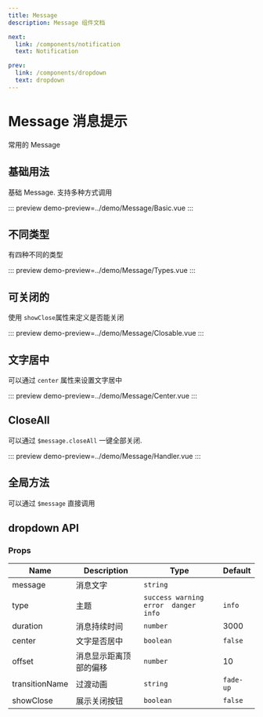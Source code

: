 ```yaml
---
title: Message
description: Message 组件文档

next:
  link: /components/notification
  text: Notification

prev:
  link: /components/dropdown
  text: dropdown
---
```


# Message 消息提示

常用的 Message

## 基础用法

基础 Message. 支持多种方式调用

::: preview
demo-preview=../demo/Message/Basic.vue
:::

## 不同类型

有四种不同的类型

::: preview
demo-preview=../demo/Message/Types.vue
:::

## 可关闭的

使用 `showClose`属性来定义是否能关闭

::: preview
demo-preview=../demo/Message/Closable.vue
:::

## 文字居中

可以通过 `center` 属性来设置文字居中

::: preview
demo-preview=../demo/Message/Center.vue
:::

## CloseAll

可以通过 `$message.closeAll` 一键全部关闭.

::: preview
demo-preview=../demo/Message/Handler.vue
:::

## 全局方法

可以通过 `$message` 直接调用

## dropdown API

### Props

| Name           | Description            | Type                                   | Default   |
| -------------- | ---------------------- | -------------------------------------- | --------- |
| message        | 消息文字               | `string`                               |           |
| type           | 主题                   | `success warning  error  danger  info` | `info`    |
| duration       | 消息持续时间           | `number`                               | 3000      |
| center         | 文字是否居中           | `boolean`                              | `false`   |
| offset         | 消息显示距离顶部的偏移 | `number`                               | 10        |
| transitionName | 过渡动画               | `string`                               | `fade-up` |
| showClose      | 展示关闭按钮           | `boolean`                              | `false`   |
